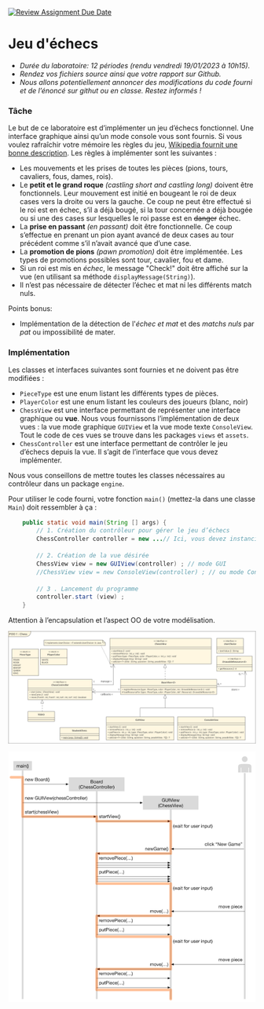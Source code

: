 [![Review Assignment Due Date](https://classroom.github.com/assets/deadline-readme-button-24ddc0f5d75046c5622901739e7c5dd533143b0c8e959d652212380cedb1ea36.svg)](https://classroom.github.com/a/gO73etB7)
# Jeu d'échecs

* _Durée du laboratoire: 12 périodes (rendu vendredi 19/01/2023 à 10h15)._
* _Rendez vos fichiers source ainsi que votre rapport sur Github._
* _Nous allons potentiellement annoncer des modifications du code
  fourni et de l’énoncé sur githut ou en classe. Restez informés !_

### Tâche

Le but de ce laboratoire est d’implémenter un jeu d’échecs
fonctionnel. Une interface graphique ainsi qu’un mode console vous
sont fournis. Si vous voulez rafraîchir votre mémoire les règles du
jeu,
[Wikipedia fournit une bonne description](https://en.wikipedia.org/wiki/Rules_of_chess).
Les règles à implémenter sont les suivantes :

* Les mouvements et les prises de toutes les pièces (pions, tours,
  cavaliers, fous, dames, rois).
* Le __petit et le grand roque__ _(castling short and castling long)_
  doivent être fonctionnels. Leur mouvement est initié en bougeant le
  roi de deux cases vers la droite ou vers la gauche. Ce coup ne peut
  être effectué si le roi est en échec, s’il a déjà bougé, si la tour
  concernée a déjà bougée ou si une des cases sur lesquelles le roi
  passe est en ~~danger~~ échec.
* La __prise en passant__ _(en passant)_ doit être fonctionnelle. Ce
  coup s’effectue en prenant un pion ayant avancé de deux cases au
  tour précédent comme s’il n’avait avancé que d’une case.
* La __promotion de pions__ _(pawn promotion)_ doit être
  implémentée. Les types de promotions possibles sont tour, cavalier,
  fou et dame.
* Si un roi est mis en _échec_, le message "Check!" doit être affiché
  sur la vue (en utilisant sa méthode `displayMessage(String)`).
* Il n’est pas nécessaire de détecter l’échec et mat ni les différents
  match nuls. 

Points bonus:
* Implémentation de la détection de l'_échec et mat_ et des _matchs
  nuls_ par _pat_ ou impossibilité de mater.

### Implémentation

Les classes et interfaces suivantes sont fournies et ne doivent pas
être modifiées :

* `PieceType` est une enum listant les différents types de pièces.
* `PlayerColor` est une enum listant les couleurs des joueurs (blanc, noir)
* `ChessView` est une interface permettant de représenter une
  interface graphique ou __vue__. Nous vous fournissons
  l’implémentation de deux vues : la vue mode graphique `GUIView` et
  la vue mode texte `ConsoleView`. Tout le code de ces vues se trouve
  dans les packages `views` et `assets`.
* `ChessController` est une interface permettant de contrôler le jeu
  d’échecs depuis la vue. Il s’agit de l’interface que vous devez
  implémenter.

Nous vous conseillons de mettre toutes les classes nécessaires au
contrôleur dans un package `engine`.

Pour utiliser le code fourni, votre fonction `main()` (mettez-la dans
une classe `Main`) doit ressembler à ça :

```java
    public static void main(String [] args) {
        // 1. Création du contrôleur pour gérer le jeu d’échecs
        ChessController controller = new ...// Ici, vous devez instancier un ChessController

        // 2. Création de la vue désirée
        ChessView view = new GUIView(controller) ; // mode GUI
        //ChessView view = new ConsoleView(controller) ; // ou mode Console

        // 3 . Lancement du programme
        controller.start (view) ; 
    }
```

Attention à l’encapsulation et l’aspect OO de votre modélisation.

![Diagramme de classe](classDiagram.png)

![Diagramme de séquence](sequence.png)

